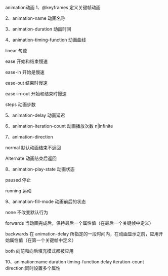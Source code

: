 animation动画
1、@keyframes 定义关键帧动画

2、animation-name 动画名称

3、animation-duration 动画时间

4、animation-timing-function 动画曲线

linear 匀速

ease 开始和结束慢速

ease-in 开始是慢速

ease-out 结束时慢速

ease-in-out 开始和结束时慢速

steps 动画步数

5、animation-delay 动画延迟

6、animation-iteration-count 动画播放次数 n|infinite

7、animation-direction

normal 默认动画结束不返回

Alternate 动画结束后返回

8、animation-play-state 动画状态

paused 停止

running 运动

9、animation-fill-mode 动画前后的状态

none 不改变默认行为

forwards 当动画完成后，保持最后一个属性值（在最后一个关键帧中定义）

backwards 在 animation-delay 所指定的一段时间内，在动画显示之前，应用开始属性值（在第一个关键帧中定义）

both 向前和向后填充模式都被应用

10、animation:name duration timing-function delay iteration-count direction;同时设置多个属性